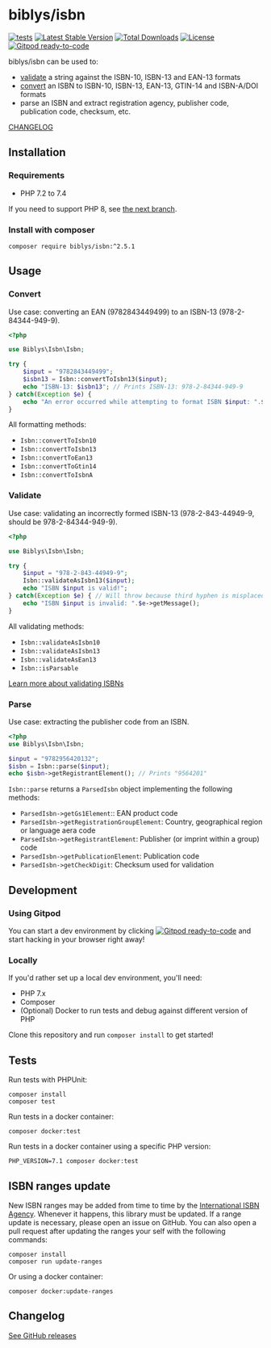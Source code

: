 # biblys/isbn

[![tests](https://github.com/biblys/isbn/actions/workflows/tests.yml/badge.svg)](https://github.com/biblys/isbn/actions/workflows/tests.yml)
[![Latest Stable Version](https://poser.pugx.org/biblys/isbn/v/stable)](https://packagist.org/packages/biblys/isbn)
[![Total Downloads](https://poser.pugx.org/biblys/isbn/downloads)](https://packagist.org/packages/biblys/isbn)
[![License](https://img.shields.io/badge/license-MIT-blue.svg)](http://opensource.org/licenses/MIT)
[![Gitpod ready-to-code](https://img.shields.io/badge/Gitpod-ready--to--code-blue?logo=gitpod)](https://gitpod.io/#https://github.com/biblys/isbn)

biblys/isbn can be used to:

- [validate](#validate) a string against the ISBN-10, ISBN-13 and EAN-13 formats
- [convert](#convert) an ISBN to ISBN-10, ISBN-13, EAN-13, GTIN-14 and ISBN-A/DOI formats
- parse an ISBN and extract registration agency, publisher code, publication code, checksum, etc.

[CHANGELOG](https://github.com/biblys/isbn/releases)

## Installation

### Requirements
- PHP 7.2 to 7.4
  
If you need to support PHP 8, see [the next branch](https://github.com/biblys/isbn/blob/next/README.md).

### Install with composer

```console
composer require biblys/isbn:^2.5.1
```

## Usage

### Convert

Use case: converting an EAN (9782843449499) to an ISBN-13 (978-2-84344-949-9).

```php
<?php

use Biblys\Isbn\Isbn;

try {
    $input = "9782843449499";
    $isbn13 = Isbn::convertToIsbn13($input);
    echo "ISBN-13: $isbn13"; // Prints ISBN-13: 978-2-84344-949-9
} catch(Exception $e) {
    echo "An error occurred while attempting to format ISBN $input: ".$e->getMessage();
}
```

All formatting methods:

- `Isbn::convertToIsbn10`
- `Isbn::convertToIsbn13`
- `Isbn::convertToEan13`
- `Isbn::convertToGtin14`
- `Isbn::convertToIsbnA`

### Validate

Use case: validating an incorrectly formed ISBN-13 (978-2-843-44949-9, should
be 978-2-84344-949-9).

```php
<?php

use Biblys\Isbn\Isbn;

try {
    $input = "978-2-843-44949-9";
    Isbn::validateAsIsbn13($input);
    echo "ISBN $input is valid!";
} catch(Exception $e) { // Will throw because third hyphen is misplaced
    echo "ISBN $input is invalid: ".$e->getMessage();
}
```

All validating methods:

- `Isbn::validateAsIsbn10`
- `Isbn::validateAsIsbn13`
- `Isbn::validateAsEan13`
- `Isbn::isParsable`

[Learn more about validating ISBNs](https://github.com/biblys/isbn/wiki/Validating-ISBNs-using-the-new-public-API)

### Parse

Use case: extracting the publisher code from an ISBN.

```php
<?php
use Biblys\Isbn\Isbn;

$input = "9782956420132";
$isbn = Isbn::parse($input);
echo $isbn->getRegistrantElement(); // Prints "9564201"

```

`Isbn::parse` returns a `ParsedIsbn` object implementing the following methods:
- `ParsedIsbn->getGs1Element`:: EAN product code
- `ParsedIsbn->getRegistrationGroupElement`: Country, geographical region or language aera code
- `ParsedIsbn->getRegistrantElement`: Publisher (or imprint within a group) code
- `ParsedIsbn->getPublicationElement`: Publication code
- `ParsedIsbn->getCheckDigit`: Checksum used for validation


## Development

### Using Gitpod

You can start a dev environment by clicking
[![Gitpod ready-to-code](https://img.shields.io/badge/Gitpod-ready--to--code-blue?logo=gitpod)](https://gitpod.io/#https://github.com/biblys/isbn)
and start hacking in your browser right away!

### Locally

If you'd rather set up a local dev environment, you'll need:

- PHP 7.x
- Composer
- (Optional) Docker to run tests and debug against different version of PHP

Clone this repository and run `composer install` to get started!

## Tests

Run tests with PHPUnit:

```console
composer install
composer test
```

Run tests in a docker container:

```console
composer docker:test
```

Run tests in a docker container using a specific PHP version:

```console
PHP_VERSION=7.1 composer docker:test
```

## ISBN ranges update

New ISBN ranges may be added from time to time by the
[International ISBN Agency](https://www.isbn-international.org/). Whenever it
happens, this library must be updated. If a range update is necessary, please
open an issue on GitHub.
You can also open a pull request after updating the ranges your self with the
following commands:

```console
composer install
composer run update-ranges
```

Or using a docker container:

```console
composer docker:update-ranges
```

## Changelog

[See GitHub releases](https://github.com/biblys/isbn/releases)
